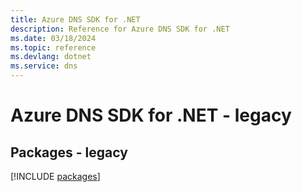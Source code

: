 ```yaml
---
title: Azure DNS SDK for .NET
description: Reference for Azure DNS SDK for .NET
ms.date: 03/18/2024
ms.topic: reference
ms.devlang: dotnet
ms.service: dns
---
```

# Azure DNS SDK for .NET - legacy
## Packages - legacy
[!INCLUDE [packages](dns-index.md)]